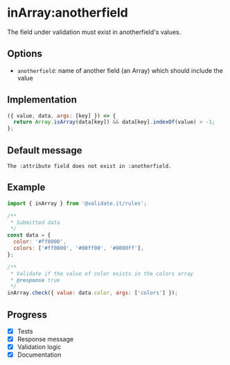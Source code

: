 # inArray:anotherfield

The field under validation must exist in anotherfield's values.

## Options

- `anotherfield`: name of another field (an Array) which should include the value

## Implementation

```js
({ value, data, args: [key] }) => {
  return Array.isArray(data[key]) && data[key].indexOf(value) > -1;
};
```

## Default message

```text
The :attribute field does not exist in :anotherfield.
```

## Example

```js
import { inArray } from '@validate.it/rules';

/**
 * Submitted data
 */
const data = {
  color: '#ff0000',
  colors: ['#ff0000', '#00ff00', '#0000ff'],
};

/**
 * Validate if the value of color exists in the colors array
 * @response true
 */
inArray.check({ value: data.color, args: ['colors'] });
```

## Progress

- [x] Tests
- [x] Response message
- [x] Validation logic
- [x] Documentation
